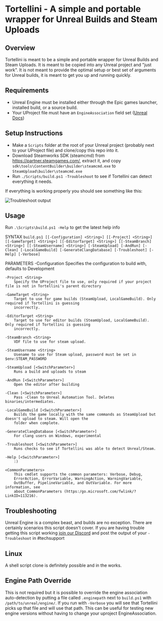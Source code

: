 # Tortellini - A simple and portable wrapper for Unreal Builds and Steam Uploads

## Overview

Tortellini is meant to be a simple and portable wrapper for Unreal Builds and Steam Uploads. It is meant to be copied into any Unreal project and "just work". It is not meant to provide the optimal setup or best set of arguments for Unreal builds, it is meant to get you up and running quickly.

## Requirements

- Unreal Engine must be installed either through the Epic games launcher, installed build, or a source build.
- Your UProject file must have an `EngineAssociation` field set ([Unreal Docs](https://docs.unrealengine.com/4.26/en-US/API/Runtime/Projects/FProjectDescriptor/EngineAssociation/))

## Setup Instructions

- Make a `Scripts` folder at the root of your Unreal project (probably next to your UProject file) and clone/copy this repo into it.
- Download Steamworks SDK (steamcmd) from <https://partner.steamgames.com/>, extract it, and copy `sdk\tools\ContentBuilder\builder\steamcmd.exe` to `SteamUpload\builder\steamcmd.exe`
- Run `./Scripts/build.ps1 -Troubleshoot` to see if Tortellini can detect everything it needs.

If everything is working properly you should see something like this:

![Troubleshoot output](https://aldentesoftware.com/screenshots/troubleshoot.png)

## Usage

Run `.\Scripts\build.ps1 -Help` to get the latest help info

SYNTAX
    `build.ps1 [[-Configuration] <String>] [[-Project] <String>]
    [[-GameTarget] <String>] [[-EditorTarget] <String>] [[-SteamBranch] <String>] [[-SteamUsername] <String>]
    [-SteamUpload] [-AndRun] [-Clean] [-LocalGameBuild] [-GenerateClangDatabase] [-Troubleshoot] [-Help]
    [-Verbose]`

PARAMETERS
    -Configuration <String>
        Specifies the configuration to build with, defaults to Development

    -Project <String>
        Specify the UProject file to use, only required if your project file is not in Tortellini's parent directory

    -GameTarget <String>
        Target to use for game builds (SteamUpload, LocalGameBuild). Only required if Tortellini is guessing
        incorrectly.

    -EditorTarget <String>
        Target to use for editor builds (SteamUpload, LocalGameBuild). Only required if Tortellini is guessing
        incorrectly.

    -SteamBranch <String>
        VDF file to use for steam upload.

    -SteamUsername <String>
        Usename to use for Steam upload, password must be set in $env:STEAM_PASSWORD

    -SteamUpload [<SwitchParameter>]
        Runs a build and uploads to steam

    -AndRun [<SwitchParameter>]
        Open the editor after building

    -Clean [<SwitchParameter>]
        Pass -Clean to Unreal Automation Tool. Deletes binaries/intermediates.

    -LocalGameBuild [<SwitchParameter>]
        Builds the game locally with the same commands as SteamUpload but doesn't upload to steam. Will open the
        folder when complete.

    -GenerateClangDatabase [<SwitchParameter>]
        For clang users on Windows, experimental

    -Troubleshoot [<SwitchParameter>]
        Runs checks to see if Tortellini was able to detect Unreal/Steam.

    -Help [<SwitchParameter>]
        :)

    <CommonParameters>
        This cmdlet supports the common parameters: Verbose, Debug,
        ErrorAction, ErrorVariable, WarningAction, WarningVariable,
        OutBuffer, PipelineVariable, and OutVariable. For more information, see
        about_CommonParameters (https:/go.microsoft.com/fwlink/?LinkID=113216).

## Troubleshooting

Unreal Engine is a complex beast, and builds are no exception. There are certainly scenarios this script doesn't cover. If you are having trouble getting this script working [join our Discord](https://discord.gg/rkJe66NVYb) and post the output of your `-Troubleshoot` in #techsupport

## Linux

A shell script clone is definitely possible and in the works.

## Engine Path Override

This is not required but it is possible to override the engine association auto-detection by putting a file called `.enginepath` next to `build.ps1` with `/path/to/unreal/engine/`. If you run with `-Verbose` you will see that Tortellini picks up that file and will use that path. This can be useful for testing new engine versions without having to change your uproject EngineAssociation.
